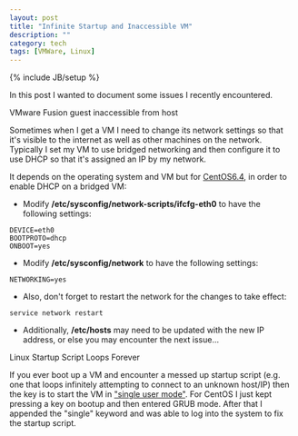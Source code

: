 ```yaml
---
layout: post
title: "Infinite Startup and Inaccessible VM"
description: ""
category: tech
tags: [VMWare, Linux]
---
```

{% include JB/setup %}

In this post I wanted to document some issues I recently encountered. 

<div class="mSpotlight">VMware Fusion guest inaccessible from host</div>

Sometimes when I get a VM I need to change its network settings so that
it's visible to the internet as well as other machines on the network. 
Typically I set my VM to use bridged networking and then configure it to use
DHCP so that it's assigned an IP by my network.

It depends on the operating system and VM but for <a href="http://www.centos.org/docs/5/html/Deployment_Guide-en-US/s1-dhcp-configuring-client.html">CentOS6.4</a>, in order to enable DHCP on a bridged VM:

* Modify <b>/etc/sysconfig/network-scripts/ifcfg-eth0</b> to have the following
settings:

<pre>
<code class="bash">DEVICE=eth0
BOOTPROTO=dhcp
ONBOOT=yes
</code></pre>

* Modify  <b>/etc/sysconfig/network</b> to have the following settings:

<pre>
<code class="bash">NETWORKING=yes
</code></pre>

* Also, don't forget to restart the network for the changes to take effect:

<pre>
<code class="bash">service network restart
</code></pre>

* Additionally, <b>/etc/hosts</b> may need to be updated with the new IP address,
or else you may encounter the next issue...

<div class="mSpotlight">Linux Startup Script Loops Forever</div>

If you ever boot up a VM and encounter a messed up startup script (e.g.
one that loops infinitely attempting to connect to an unknown host/IP) then
the key is to start the VM in <a href="http://www.centos.org/docs/5/html/Installation_Guide-en-US/s1-rescuemode-booting-single.html" target="_blank">"single user mode"</a>. For CentOS I just kept
pressing a key on bootup and then entered GRUB mode. After that I appended
the "single" keyword and was able to log into the system to fix the startup script.